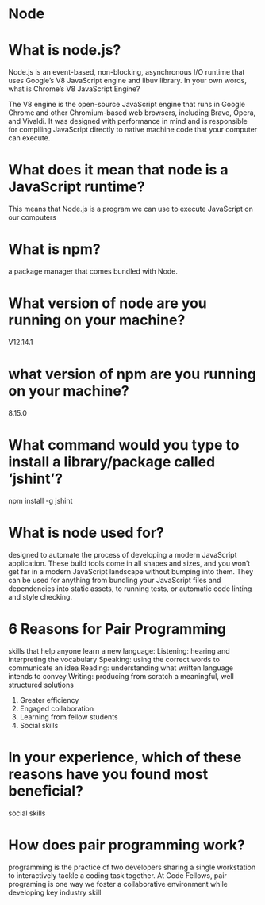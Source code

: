 
# Node

# What is node.js?

Node.js is an event-based, non-blocking, asynchronous I/O runtime that uses Google’s V8 JavaScript engine and libuv library.
In your own words, what is Chrome’s V8 JavaScript Engine?

The V8 engine is the open-source JavaScript engine that runs in Google Chrome and other Chromium-based web browsers, including Brave, Opera, and Vivaldi. It was designed with performance in mind and is responsible for compiling JavaScript directly to native machine code that your computer can execute.

# What does it mean that node is a JavaScript runtime?

This means that Node.js is a program we can use to execute JavaScript on our computers

# What is npm?

a package manager that comes bundled with Node.

# What version of node are you running on your machine?

V12.14.1

# what version of npm are you running on your machine?

8.15.0

# What command would you type to install a library/package called ‘jshint’?

npm install -g jshint

# What is node used for?

 designed to automate the process of developing a modern JavaScript application.
These build tools come in all shapes and sizes, and you won’t get far in a modern JavaScript landscape without bumping into them. They can be used for anything from bundling your JavaScript files and dependencies into static assets, to running tests, or automatic code linting and style checking.

# 6 Reasons for Pair Programming

skills that help anyone learn a new language:
Listening: hearing and interpreting the vocabulary
Speaking: using the correct words to communicate an idea
Reading: understanding what written language intends to convey
Writing: producing from scratch a meaningful, well structured solutions

1. Greater efficiency
2. Engaged collaboration
3. Learning from fellow students
4. Social skills

# In your experience, which of these reasons have you found most beneficial?

social skills

# How does pair programming work?

programming is the practice of two developers sharing a single workstation to interactively tackle a coding task together. At Code Fellows, pair programing is one way we foster a collaborative environment while developing key industry skill
